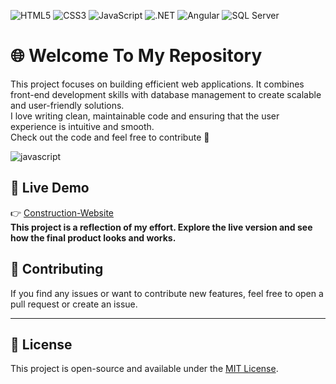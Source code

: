 ![HTML5](https://img.shields.io/badge/HTML5-E34F26?style=flat&logo=html5&logoColor=white)
![CSS3](https://img.shields.io/badge/CSS3-1572B6?style=flat&logo=css3&logoColor=white)
![JavaScript](https://img.shields.io/badge/JavaScript-F7DF1E?style=flat&logo=javascript&logoColor=black)
![.NET](https://img.shields.io/badge/.NET-512BD4?style=flat&logo=dotnet&logoColor=white)
![Angular](https://img.shields.io/badge/Angular-DD0031?style=flat&logo=angular&logoColor=white)
![SQL Server](https://img.shields.io/badge/SQL%20Server-CC2927?style=flat&logo=microsoftsqlserver&logoColor=white)


# 🌐 Welcome To My Repository

This project focuses on building efficient web applications. It combines front-end development skills with database management to create scalable and user-friendly solutions.  
I love writing clean, maintainable code and ensuring that the user experience is intuitive and smooth.  
Check out the code and feel free to contribute 🚀

![javascript](https://user-images.githubusercontent.com/97255802/158096794-c7b7130b-a85b-44aa-9c07-eb46e54c4c22.gif)

## 🔗 Live Demo  
👉 [Construction-Website](https://jhonnfy.github.io/Construction-Website/)  
**This project is a reflection of my effort. Explore the live version and see how the final product looks and works.**

## 🤝 Contributing

If you find any issues or want to contribute new features, feel free to open a pull request or create an issue.

---

## 📄 License

This project is open-source and available under the [MIT License](LICENSE).
